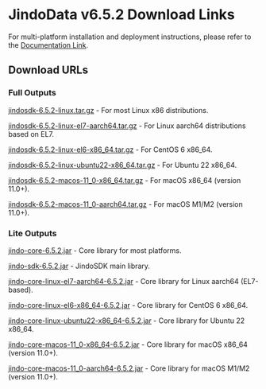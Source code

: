 # JindoData v6.5.2 Download Links

For multi-platform installation and deployment instructions, please refer to the [Documentation Link](jindosdk_deployment_multi_platform.md).

## Download URLs

### Full Outputs

[jindosdk-6.5.2-linux.tar.gz](https://jindodata-binary.oss-cn-shanghai.aliyuncs.com/release/6.5.2/jindosdk-6.5.2-linux.tar.gz) - For most Linux x86 distributions.

[jindosdk-6.5.2-linux-el7-aarch64.tar.gz](https://jindodata-binary.oss-cn-shanghai.aliyuncs.com/release/6.5.2/jindosdk-6.5.2-linux-el7-aarch64.tar.gz) - For Linux aarch64 distributions based on EL7.

[jindosdk-6.5.2-linux-el6-x86_64.tar.gz](https://jindodata-binary.oss-cn-shanghai.aliyuncs.com/release/6.5.2/jindosdk-6.5.2-linux-el6-x86_64.tar.gz) - For CentOS 6 x86_64.

[jindosdk-6.5.2-linux-ubuntu22-x86_64.tar.gz](https://jindodata-binary.oss-cn-shanghai.aliyuncs.com/release/6.5.2/jindosdk-6.5.2-linux-ubuntu22-x86_64.tar.gz) - For Ubuntu 22 x86_64.

[jindosdk-6.5.2-macos-11_0-x86_64.tar.gz](https://jindodata-binary.oss-cn-shanghai.aliyuncs.com/release/6.5.2/jindosdk-6.5.2-macos-11_0-x86_64.tar.gz) - For macOS x86_64 (version 11.0+).

[jindosdk-6.5.2-macos-11_0-aarch64.tar.gz](https://jindodata-binary.oss-cn-shanghai.aliyuncs.com/release/6.5.2/jindosdk-6.5.2-macos-11_0-aarch64.tar.gz) - For macOS M1/M2 (version 11.0+).

### Lite Outputs

[jindo-core-6.5.2.jar](https://jindodata-binary.oss-cn-shanghai.aliyuncs.com/mvn-repo/com/aliyun/jindodata/jindo-core/6.5.2/jindo-core-6.5.2.jar) - Core library for most platforms.

[jindo-sdk-6.5.2.jar](https://jindodata-binary.oss-cn-shanghai.aliyuncs.com/mvn-repo/com/aliyun/jindodata/jindo-sdk/6.5.2/jindo-sdk-6.5.2.jar) - JindoSDK main library.

[jindo-core-linux-el7-aarch64-6.5.2.jar](https://jindodata-binary.oss-cn-shanghai.aliyuncs.com/mvn-repo/com/aliyun/jindodata/jindo-core-linux-el7-aarch64/6.5.2/jindo-core-linux-el7-aarch64-6.5.2.jar) - Core library for Linux aarch64 (EL7-based).

[jindo-core-linux-el6-x86_64-6.5.2.jar](https://jindodata-binary.oss-cn-shanghai.aliyuncs.com/mvn-repo/com/aliyun/jindodata/jindo-core-linux-el6-x86_64/6.5.2/jindo-core-linux-el6-x86_64-6.5.2.jar) - Core library for CentOS 6 x86_64.

[jindo-core-linux-ubuntu22-x86_64-6.5.2.jar](https://jindodata-binary.oss-cn-shanghai.aliyuncs.com/mvn-repo/com/aliyun/jindodata/jindo-core-linux-ubuntu22-x86_64/6.5.2/jindo-core-linux-ubuntu22-x86_64-6.5.2.jar) - Core library for Ubuntu 22 x86_64.

[jindo-core-macos-11_0-x86_64-6.5.2.jar](https://jindodata-binary.oss-cn-shanghai.aliyuncs.com/mvn-repo/com/aliyun/jindodata/jindo-core-macos-11_0-x86_64/6.5.2/jindo-core-macos-11_0-x86_64-6.5.2.jar) - Core library for macOS x86_64 (version 11.0+).

[jindo-core-macos-11_0-aarch64-6.5.2.jar](https://jindodata-binary.oss-cn-shanghai.aliyuncs.com/mvn-repo/com/aliyun/jindodata/jindo-core-macos-11_0-aarch64/6.5.2/jindo-core-macos-11_0-aarch64-6.5.2.jar) - Core library for macOS M1/M2 (version 11.0+).